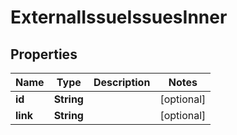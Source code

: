 

# ExternalIssueIssuesInner


## Properties

| Name | Type | Description | Notes |
|------------ | ------------- | ------------- | -------------|
|**id** | **String** |  |  [optional] |
|**link** | **String** |  |  [optional] |



